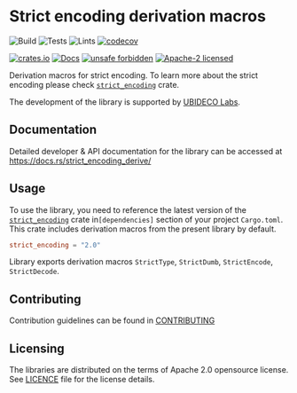# Strict encoding derivation macros

![Build](https://github.com/strict-types/strict-encoding/workflows/Build/badge.svg)
![Tests](https://github.com/strict-types/strict-encoding/workflows/Tests/badge.svg)
![Lints](https://github.com/strict-types/strict-encoding/workflows/Lints/badge.svg)
[![codecov](https://codecov.io/gh/strict-types/strict-encoding/branch/master/graph/badge.svg)](https://codecov.io/gh/strict-types/strict-encoding)

[![crates.io](https://meritbadge.herokuapp.com/strict_encoding_derive)](https://crates.io/crates/strict_encoding_derive)
[![Docs](https://docs.rs/strict_encoding_derive/badge.svg)](https://docs.rs/strict_encoding_derive)
[![unsafe forbidden](https://img.shields.io/badge/unsafe-forbidden-success.svg)](https://github.com/rust-secure-code/safety-dance/)
[![Apache-2 licensed](https://img.shields.io/crates/l/strict_encoding_derive)](../../LICENSE)

Derivation macros for strict encoding. To learn more about the strict encoding
please check [`strict_encoding`] crate.

The development of the library is supported by
[UBIDECO Labs](https://ubideco.org).

## Documentation

Detailed developer & API documentation for the library can be accessed
at <https://docs.rs/strict_encoding_derive/>

## Usage

To use the library, you need to reference the latest version of the
[`strict_encoding`] crate in`[dependencies]` section of your project
`Cargo.toml`. This crate includes derivation macros from the present library by
default.

```toml
strict_encoding = "2.0"
```

Library exports derivation macros `StrictType`, `StrictDumb`, `StrictEncode`,
`StrictDecode`.

## Contributing

Contribution guidelines can be found in [CONTRIBUTING](../../CONTRIBUTING.md)

## Licensing

The libraries are distributed on the terms of Apache 2.0 opensource license.
See [LICENCE](LICENSE) file for the license details.

[`strict_encoding`]: https://crates.io/crates/strict_encoding
